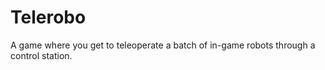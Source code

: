 # Telerobo
A game where you get to teleoperate a batch of in-game robots through a control station.

